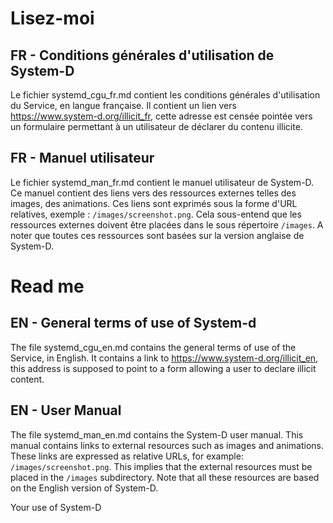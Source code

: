# Lisez-moi

## FR - Conditions générales d'utilisation de System-D

Le fichier systemd_cgu_fr.md contient les conditions générales d'utilisation du Service, en langue française. Il contient un lien vers https://www.system-d.org/illicit_fr, cette adresse est censée pointée vers un formulaire permettant à un utilisateur de déclarer du contenu illicite.

## FR - Manuel utilisateur

Le fichier systemd_man_fr.md contient le manuel utilisateur de System-D. Ce manuel contient des liens vers des ressources externes telles des images, des animations. Ces liens sont exprimés sous la forme d'URL relatives, exemple : `/images/screenshot.png`. Cela sous-entend que les ressources externes doivent être placées dans le sous répertoire `/images`. A noter que toutes ces ressources sont basées sur la version anglaise de System-D.

# Read me

## EN - General terms of use of System-d

The file systemd_cgu_en.md contains the general terms of use of the Service, in English. It contains a link to https://www.system-d.org/illicit_en, this address is supposed to point to a form allowing a user to declare illicit content.

## EN - User Manual

The file systemd_man_en.md contains the System-D user manual. This manual contains links to external resources such as images and animations. These links are expressed as relative URLs, for example: `/images/screenshot.png`. This implies that the external resources must be placed in the `/images` subdirectory. Note that all these resources are based on the English version of System-D.

Your use of System-D


